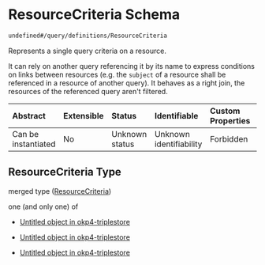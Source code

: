 # ResourceCriteria Schema

```txt
undefined#/query/definitions/ResourceCriteria
```

Represents a single query criteria on a resource.

It can rely on another query referencing it by its name to express conditions on links between resources (e.g. the `subject` of a resource shall be referenced in a resource of another query). It behaves as a right join, the resources of the referenced query aren't filtered.

| Abstract            | Extensible | Status         | Identifiable            | Custom Properties | Additional Properties | Access Restrictions | Defined In                                                                     |
| :------------------ | :--------- | :------------- | :---------------------- | :---------------- | :-------------------- | :------------------ | :----------------------------------------------------------------------------- |
| Can be instantiated | No         | Unknown status | Unknown identifiability | Forbidden         | Allowed               | none                | [okp4-triplestore.json\*](schema/okp4-triplestore.json "open original schema") |

## ResourceCriteria Type

merged type ([ResourceCriteria](okp4-triplestore-querymsg-definitions-resourcecriteria.md))

one (and only one) of

*   [Untitled object in okp4-triplestore](okp4-triplestore-querymsg-definitions-resourcecriteria-oneof-0.md "check type definition")

*   [Untitled object in okp4-triplestore](okp4-triplestore-querymsg-definitions-resourcecriteria-oneof-1.md "check type definition")

*   [Untitled object in okp4-triplestore](okp4-triplestore-querymsg-definitions-resourcecriteria-oneof-2.md "check type definition")
